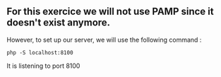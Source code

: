 ## For this exercice we will not use PAMP since it doesn't exist anymore.

However, to set up our server, we will use the following command :
```
php -S localhost:8100
```
It is listening to port 8100